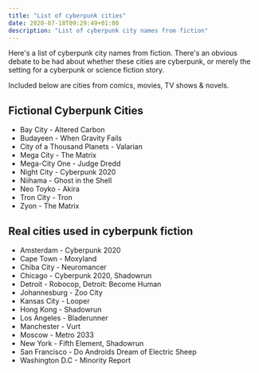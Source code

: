 ```yaml
---
title: "List of cyberpunk cities"
date: 2020-07-18T09:29:49+01:00
description: "List of cyberpunk city names from fiction"
---
```


Here's a list of cyberpunk city names from fiction. There's an obvious debate to be had about whether these cities are cyberpunk, or merely the setting for a cyberpunk or science fiction story. 

Included below are cities from comics, movies, TV shows & novels. 

<h2>Fictional Cyberpunk Cities</h2>
<ul>
<li>Bay City - Altered Carbon</li>
<li>Budayeen - When Gravity Fails</li>
<li>City of a Thousand Planets - Valarian</li>
<li>Mega City - The Matrix</li>
<li>Mega-City One - Judge Dredd</li>
<li>Night City - Cyberpunk 2020</li>
<li>Niihama - Ghost in the Shell</li>
<li>Neo Toyko - Akira</li>
<li>Tron City - Tron</li>
<li>Zyon - The Matrix</li>
</ul>


<h2>Real cities used in cyberpunk fiction</h2>
<ul>
<li>Amsterdam - Cyberpunk 2020</li>
<li>Cape Town - Moxyland</li>
<li>Chiba City - Neuromancer</li>
<li>Chicago - Cyberpunk 2020, Shadowrun</li>
<li>Detroit - Robocop, Detroit: Become Human</li>
<li>Johannesburg - Zoo City</li>
<li>Kansas City - Looper</li>
<li>Hong Kong - Shadowrun</li>
<li>Los Angeles - Bladerunner</li>
<li>Manchester - Vurt</li>
<li>Moscow - Metro 2033</li>
<li>New York - Fifth Element, Shadowrun</li>
<li>San Francisco - Do Androids Dream of Electric Sheep</li>
<li>Washington D.C - Minority Report</li>

</ul>